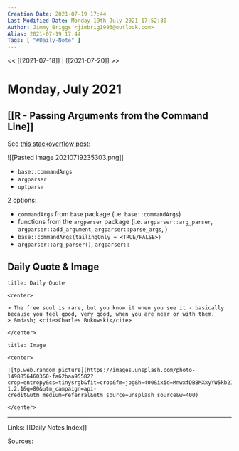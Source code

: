 ```yaml
---
Creation Date: 2021-07-19 17:44
Last Modified Date: Monday 19th July 2021 17:52:30
Author: Jimmy Briggs <jimbrig1993@outlook.com>
Alias: 2021-07-19 17:44
Tags: [ "#Daily-Note" ]
---
```


<< [[2021-07-18]] | [[2021-07-20]] >>

# Monday, July 2021

## [[R - Passing Arguments from the Command Line]]

See [this stackoverflow post](https://stackoverflow.com/a/15092603/6034530):

![[Pasted image 20210719235303.png]]

- `base::commandArgs`
- `argparser`
- `optparse`

2 options:
- `commandArgs` from `base` package (i.e. `base::commandArgs`)
- functions from the `argparser` package (i.e. `argparser::arg_parser`, `argparser::add_argument`, `argparser::parse_args`, )
- `base::commandArgs(tailingOnly = <TRUE/FALSE>)`
- `argparser::arg_parser()`, `argparser::`

## Daily Quote & Image

```ad-quote
title: Daily Quote

<center>

> The free soul is rare, but you know it when you see it - basically because you feel good, very good, when you are near or with them.
> &mdash; <cite>Charles Bukowski</cite>

</center>

```

```ad-info
title: Image

<center>

![tp.web.random_picture](https://images.unsplash.com/photo-1498856460360-fa62baa95582?crop=entropy&cs=tinysrgb&fit=crop&fm=jpg&h=400&ixid=MnwxfDB8MXxyYW5kb218MHx8bGFuZHNjYXBlLHdhdGVyLHNwYWNlLHN1bixza3lsaW5lfHx8fHx8MTYyNjczMTU1Mw&ixlib=rb-1.2.1&q=80&utm_campaign=api-credit&utm_medium=referral&utm_source=unsplash_source&w=400)

</center>
```

***

Links: [[Daily Notes Index]]

Sources: 
